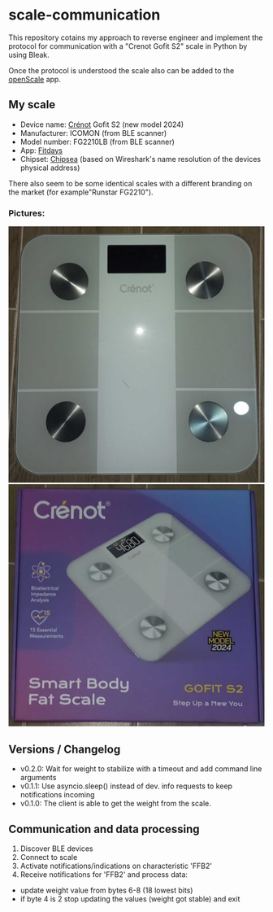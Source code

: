 # scale-communication

This repository cotains my approach to reverse engineer and implement the protocol
for communication with a "Crenot Gofit S2" scale in Python by using Bleak.

Once the protocol is understood the scale also can be added to the [openScale](https://github.com/oliexdev/openScale) app.

## My scale

- Device name: [Crénot](https://crenot.com/) Gofit S2 (new model 2024)
- Manufacturer: ICOMON (from BLE scanner)
- Model number: FG2210LB (from BLE scanner)
- App: [Fitdays](https://play.google.com/store/apps/details?id=cn.fitdays.fitdays&hl=en_US)
- Chipset: [Chipsea](https://en.chipsea.com/product/dghly/) (based on Wireshark's name resolution of the devices physical address)

There also seem to be some identical scales with a different branding on the market (for example"Runstar FG2210").

### Pictures:
![scale](https://github.com/sroemer/scale-communication/blob/main/img/crenot_gofit_s2.jpg?raw=true)
![packaging](https://github.com/sroemer/scale-communication/blob/main/img/crenot_gofit_s2_box.jpg?raw=true)

## Versions / Changelog

- v0.2.0: Wait for weight to stabilize with a timeout and add command line arguments
- v0.1.1: Use asyncio.sleep() instead of dev. info requests to keep notifications incoming
- v0.1.0: The client is able to get the weight from the scale.

## Communication and data processing

1. Discover BLE devices
2. Connect to scale
3. Activate notifications/indications on characteristic 'FFB2'
4. Receive notifications for 'FFB2' and process data:
  - update weight value from bytes 6-8 (18 lowest bits)
  - if byte 4 is 2 stop updating the values (weight got stable) and exit
